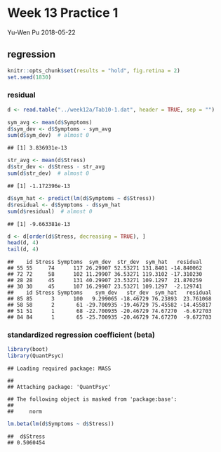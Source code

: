 Week 13 Practice 1
================
Yu-Wen Pu
2018-05-22

regression
----------

``` r
knitr::opts_chunk$set(results = "hold", fig.retina = 2)
set.seed(1830)
```

### residual

``` r
d <- read.table("../week12a/Tab10-1.dat", header = TRUE, sep = "")
```

``` r
sym_avg <- mean(d$Symptoms)
d$sym_dev <- d$Symptoms - sym_avg
sum(d$sym_dev)  # almost 0
```

    ## [1] 3.836931e-13

``` r
str_avg <- mean(d$Stress)
d$str_dev <- d$Stress - str_avg
sum(d$str_dev)  # almost 0
```

    ## [1] -1.172396e-13

``` r
d$sym_hat <- predict(lm(d$Symptoms ~ d$Stress))
d$residual <- d$Symptoms - d$sym_hat
sum(d$residual)  # almost 0
```

    ## [1] -9.663381e-13

``` r
d <- d[order(d$Stress, decreasing = TRUE), ]
head(d, 4)
tail(d, 4)
```

    ##    id Stress Symptoms  sym_dev  str_dev  sym_hat   residual
    ## 55 55     74      117 26.29907 52.53271 131.8401 -14.840062
    ## 72 72     58      102 11.29907 36.53271 119.3102 -17.310230
    ## 28 28     45      131 40.29907 23.53271 109.1297  21.870259
    ## 30 30     45      107 16.29907 23.53271 109.1297  -2.129741
    ##    id Stress Symptoms    sym_dev   str_dev  sym_hat   residual
    ## 85 85      3      100   9.299065 -18.46729 76.23893  23.761068
    ## 58 58      2       61 -29.700935 -19.46729 75.45582 -14.455817
    ## 51 51      1       68 -22.700935 -20.46729 74.67270  -6.672703
    ## 84 84      1       65 -25.700935 -20.46729 74.67270  -9.672703

### standardized regression coefficient (beta)

``` r
library(boot)
library(QuantPsyc)
```

    ## Loading required package: MASS

    ## 
    ## Attaching package: 'QuantPsyc'

    ## The following object is masked from 'package:base':
    ## 
    ##     norm

``` r
lm.beta(lm(d$Symptoms ~ d$Stress))
```

    ##  d$Stress 
    ## 0.5060454
